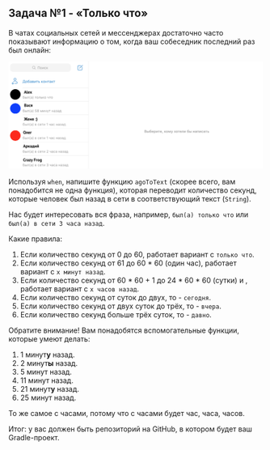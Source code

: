 ## Задача №1 - «Только что»

В чатах социальных сетей и мессенджерах достаточно часто показывают информацию о том, когда ваш собеседник последний раз был онлайн:

![](pic/tg-contacts.png)

Используя `when`, напишите функцию `agoToText` (скорее всего, вам понадобится не одна функция), которая переводит количество секунд, которые человек был назад в сети в соответствующий текст (`String`).

Нас будет интересовать вся фраза, например, `был(а) только что` или `был(а) в сети 3 часа назад`.

Какие правила:
1. Если количество секунд от 0 до 60, работает вариант с `только что`.
1. Если количество секунд от 61 до 60 * 60 (один час), работает вариант с `x минут назад`.
1. Если количество секунд от 60 * 60 + 1 до 24 * 60 * 60 (сутки) и , работает вариант с `x часов назад`.
1. Если количество секунд от суток до двух, то - `сегодня`.
1. Если количество секунд от двух суток до трёх, то - `вчера`.
1. Если количество секунд больше трёх суток, то - `давно`.

Обратите внимание! Вам понадобятся вспомогательные функции, которые умеют делать:
1. 1 минут**у** назад.
1. 2 минут**ы** назад.
1. 5 минут назад.
1. 11 минут назад.
1. 21 минут**у** назад.
1. 25 минут назад.

То же самое с часами, потому что с часами будет час, часа, часов.

Итог: у вас должен быть репозиторий на GitHub, в котором будет ваш Gradle-проект.